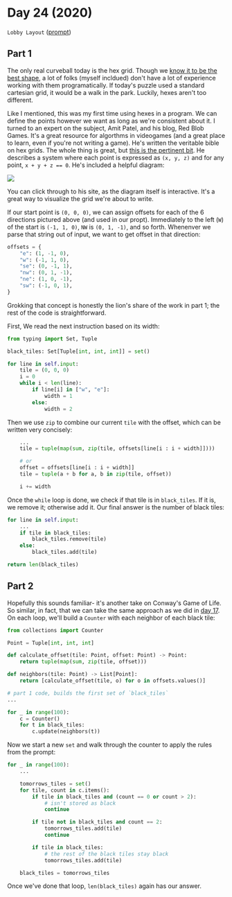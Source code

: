 # Day 24 (2020)

`Lobby Layout` ([prompt](https://adventofcode.com/2020/day/24))

## Part 1

The only real curveball today is the hex grid. Though we [know it to be the best shape](https://www.youtube.com/watch?v=thOifuHs6eY), a lot of folks (myself incldued) don't have a lot of experience working with them programatically. If today's puzzle used a standard cartesian grid, it would be a walk in the park. Luckily, hexes aren't too different.

Like I mentioned, this was my first time using hexes in a program. We can define the points however we want as long as we're consistent about it. I turned to an expert on the subject, Amit Patel, and his blog, Red Blob Games. It's a great resource for algorthms in videogames (and a great place to learn, even if you're not writing a game). He's written the veritable bible on hex grids. The whole thing is great, but [this is the pertinent bit](https://www.redblobgames.com/grids/hexagons/#coordinates-cube). He describes a system where each point is expressed as `(x, y, z)` and for any point, `x + y + z == 0`. He's included a helpful diagram:

[![](https://cdn.zappy.app/cf7adabc866493c42ddd7ac9ef221ee9.png)](https://www.redblobgames.com/grids/hexagons/#coordinates-cube)

You can click through to his site, as the diagram itself is interactive. It's a great way to visualize the grid we're about to write.

If our start point is `(0, 0, 0)`, we can assign offsets for each of the 6 directions pictured above (and used in our propt). Immediately to the left (`W`) of the start is `(-1, 1, 0)`, `NW` is `(0, 1, -1)`, and so forth. Whenenver we parse that string out of input, we want to get offset in that direction:

```py
offsets = {
    "e": (1, -1, 0),
    "w": (-1, 1, 0),
    "se": (0, -1, 1),
    "nw": (0, 1, -1),
    "ne": (1, 0, -1),
    "sw": (-1, 0, 1),
}
```

Grokking that concept is honestly the lion's share of the work in part 1; the rest of the code is straightforward.

First, We read the next instruction based on its width:

```py
from typing import Set, Tuple

black_tiles: Set[Tuple[int, int, int]] = set()

for line in self.input:
    tile = (0, 0, 0)
    i = 0
    while i < len(line):
        if line[i] in ["w", "e"]:
            width = 1
        else:
            width = 2
```

Then we use `zip` to combine our current `tile` with the offset, which can be written very concisely:

```py
    ...
    tile = tuple(map(sum, zip(tile, offsets[line[i : i + width]])))

    # or
    offset = offsets[line[i : i + width]]
    tile = tuple(a + b for a, b in zip(tile, offset))

    i += width
```

Once the `while` loop is done, we check if that tile is in `black_tiles`. If it is, we remove it; otherwise add it. Our final answer is the number of black tiles:

```py
for line in self.input:
    ...
    if tile in black_tiles:
        black_tiles.remove(tile)
    else:
        black_tiles.add(tile)

return len(black_tiles)
```

## Part 2

Hopefully this sounds familiar- it's another take on Conway's Game of Life. So similar, in fact, that we can take the same approach as we did in [day 17](https://github.com/xavdid/advent-of-code/blob/e552e2db142051e5544b0f942e497147f8d2907b/solutions/2020/day_17/README.md#part-2). On each loop, we'll build a `Counter` with each neighbor of each black tile:

```py
from collections import Counter

Point = Tuple[int, int, int]

def calculate_offset(tile: Point, offset: Point) -> Point:
    return tuple(map(sum, zip(tile, offset)))

def neighbors(tile: Point) -> List[Point]:
    return [calculate_offset(tile, o) for o in offsets.values()]

# part 1 code, builds the first set of `black_tiles`
...

for _ in range(100):
    c = Counter()
    for t in black_tiles:
        c.update(neighbors(t))
```

Now we start a new `set` and walk through the counter to apply the rules from the prompt:

```py
for _ in range(100):
    ...

    tomorrows_tiles = set()
    for tile, count in c.items():
        if tile in black_tiles and (count == 0 or count > 2):
            # isn't stored as black
            continue

        if tile not in black_tiles and count == 2:
            tomorrows_tiles.add(tile)
            continue

        if tile in black_tiles:
            # the rest of the black tiles stay black
            tomorrows_tiles.add(tile)

    black_tiles = tomorrows_tiles
```

Once we've done that loop, `len(black_tiles)` again has our answer.
